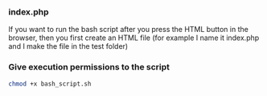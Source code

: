 ### index.php

If you want to run  the bash script after you press the HTML button in the browser, then you first create an HTML file (for example I name it index.php and I make the file in the test folder)



### Give execution permissions to the script

```bash
chmod +x bash_script.sh
```
